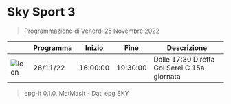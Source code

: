 # Sky Sport 3
> Programmazione di Venerdì 25 Novembre 2022

||Programma|Inizio|Fine|Descrizione|
|---|---|---|---|---|
|![Icon](https://guidatv.sky.it/uuid/69848a0d-012e-4833-8400-75e11a23d000/cover?md5ChecksumParam=f74de04f5123262d3460b4984b78f745)|26/11/22|16:00:00|19:30:00|Dalle 17:30 Diretta Gol Serei C 15a giornata



 > epg-it 0.1.0, MatMasIt - Dati epg SKY